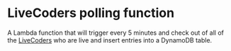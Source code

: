 # LiveCoders polling function

A Lambda function that will trigger every 5 minutes and check out of all of the [LiveCoders](https://livecoders.dev) who are live and insert entries into a DynamoDB table.
